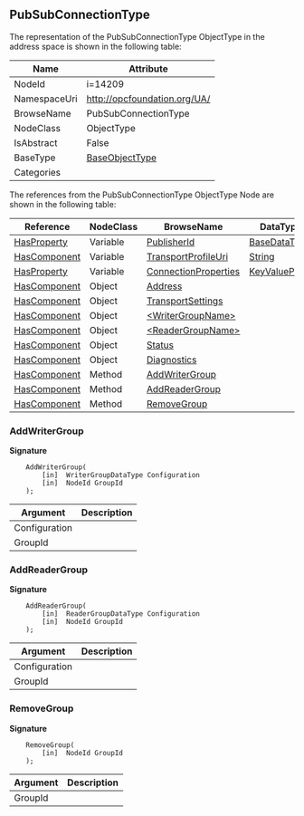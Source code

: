 <!-- objecttype -->
## PubSubConnectionType
  
<!-- end of text -->
The representation of the PubSubConnectionType ObjectType in the address space is shown in the following table:  

|Name|Attribute|
|---|---|
|NodeId|i=14209|
|NamespaceUri|http://opcfoundation.org/UA/|
|BrowseName|PubSubConnectionType|
|NodeClass|ObjectType|
|IsAbstract|False|
|BaseType|[BaseObjectType](../../ObjectTypes/BaseObjectType/readme.md)|
|Categories||

The references from the PubSubConnectionType ObjectType Node are shown in the following table:  

|Reference|NodeClass|BrowseName|DataType|TypeDefinition|ModellingRule|
|---|---|---|---|---|---|
|[HasProperty](../../ReferenceTypes/HasProperty/readme.md)|Variable|[PublisherId](#PublisherId)|[BaseDataType](../../DataTypes/BaseDataType/readme.md)|[PropertyType](../../VariableTypes/PropertyType/readme.md)|[Mandatory](../../Objects/Mandatory/readme.md)|
|[HasComponent](../../ReferenceTypes/HasComponent/readme.md)|Variable|[TransportProfileUri](#TransportProfileUri)|[String](../../DataTypes/String/readme.md)|[SelectionListType](../../VariableTypes/SelectionListType/readme.md)|[Mandatory](../../Objects/Mandatory/readme.md)|
|[HasProperty](../../ReferenceTypes/HasProperty/readme.md)|Variable|[ConnectionProperties](#ConnectionProperties)|[KeyValuePair](../../DataTypes/KeyValuePair/readme.md)[]|[PropertyType](../../VariableTypes/PropertyType/readme.md)|[Mandatory](../../Objects/Mandatory/readme.md)|
|[HasComponent](../../ReferenceTypes/HasComponent/readme.md)|Object|[Address](#Address)||[NetworkAddressType](../../ObjectTypes/NetworkAddressType/readme.md)|[Mandatory](../../Objects/Mandatory/readme.md)|
|[HasComponent](../../ReferenceTypes/HasComponent/readme.md)|Object|[TransportSettings](#TransportSettings)||[ConnectionTransportType](../../ObjectTypes/ConnectionTransportType/readme.md)|[Optional](../../Objects/Optional/readme.md)|
|[HasComponent](../../ReferenceTypes/HasComponent/readme.md)|Object|[&lt;WriterGroupName&gt;](#&lt;WriterGroupName&gt;)||[WriterGroupType](../../ObjectTypes/WriterGroupType/readme.md)|[OptionalPlaceholder](../../Objects/OptionalPlaceholder/readme.md)|
|[HasComponent](../../ReferenceTypes/HasComponent/readme.md)|Object|[&lt;ReaderGroupName&gt;](#&lt;ReaderGroupName&gt;)||[ReaderGroupType](../../ObjectTypes/ReaderGroupType/readme.md)|[OptionalPlaceholder](../../Objects/OptionalPlaceholder/readme.md)|
|[HasComponent](../../ReferenceTypes/HasComponent/readme.md)|Object|[Status](#Status)||[PubSubStatusType](../../ObjectTypes/PubSubStatusType/readme.md)|[Mandatory](../../Objects/Mandatory/readme.md)|
|[HasComponent](../../ReferenceTypes/HasComponent/readme.md)|Object|[Diagnostics](#Diagnostics)||[PubSubDiagnosticsConnectionType](../../ObjectTypes/PubSubDiagnosticsConnectionType/readme.md)|[Optional](../../Objects/Optional/readme.md)|
|[HasComponent](../../ReferenceTypes/HasComponent/readme.md)|Method|[AddWriterGroup](#AddWriterGroup)|||[Optional](../../Objects/Optional/readme.md)|
|[HasComponent](../../ReferenceTypes/HasComponent/readme.md)|Method|[AddReaderGroup](#AddReaderGroup)|||[Optional](../../Objects/Optional/readme.md)|
|[HasComponent](../../ReferenceTypes/HasComponent/readme.md)|Method|[RemoveGroup](#RemoveGroup)|||[Optional](../../Objects/Optional/readme.md)|

### <a name="AddWriterGroup"></a>AddWriterGroup
  
**Signature**
```
    AddWriterGroup(
        [in]  WriterGroupDataType Configuration
        [in]  NodeId GroupId
    );
```

|Argument|Description|
|---|---|
|Configuration||
|GroupId||

### <a name="AddReaderGroup"></a>AddReaderGroup
  
**Signature**
```
    AddReaderGroup(
        [in]  ReaderGroupDataType Configuration
        [in]  NodeId GroupId
    );
```

|Argument|Description|
|---|---|
|Configuration||
|GroupId||

### <a name="RemoveGroup"></a>RemoveGroup
  
**Signature**
```
    RemoveGroup(
        [in]  NodeId GroupId
    );
```

|Argument|Description|
|---|---|
|GroupId||


